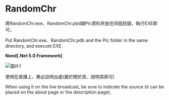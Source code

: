 # RandomChr

將RandomChr.exe、RandomChr.pbd跟Pic資料夾放在同個目錄，執行EXE即可。

Put RandomChr.exe、RandomChr.pdb and the Pic folder in the same directory, and execute EXE.

**<b>Need[.Net 5.0 Framework]</b>**

![圖片1](https://user-images.githubusercontent.com/13829717/190536212-a2ccd2a4-7921-44f6-aaf3-f424561e955f.png)

使用在直播上，務必註明出處(置於關於頁、說明頁即可)

When using it on the live broadcast, be sure to indicate the source (it can be placed on the about page or the description page).
